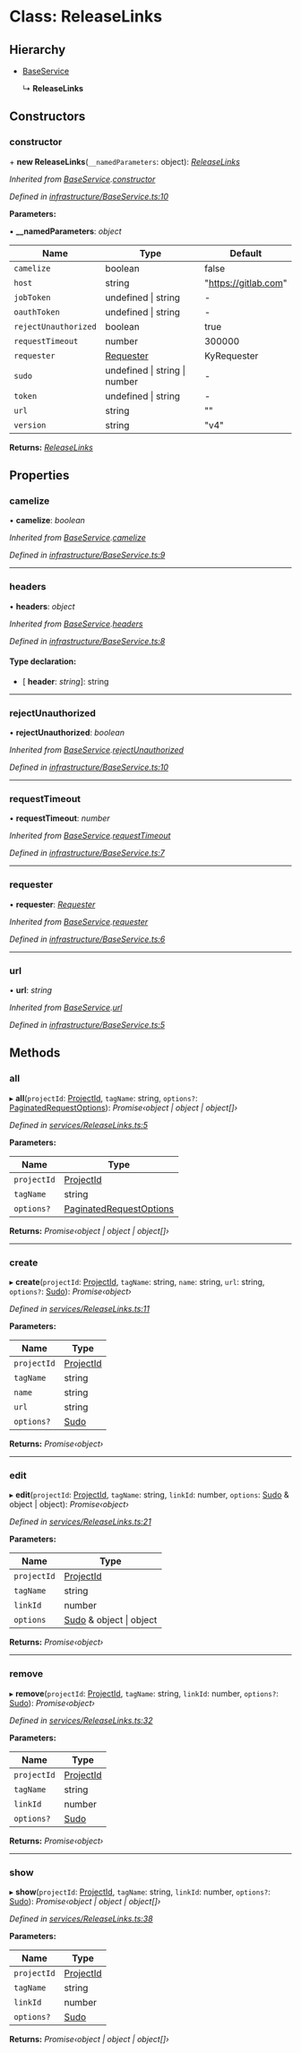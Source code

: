 # Class: ReleaseLinks

## Hierarchy

* [BaseService](_infrastructure_baseservice_.baseservice.md)

  ↳ **ReleaseLinks**

## Constructors

###  constructor

\+ **new ReleaseLinks**(`__namedParameters`: object): *[ReleaseLinks](_services_releaselinks_.releaselinks.md)*

*Inherited from [BaseService](_infrastructure_baseservice_.baseservice.md).[constructor](_infrastructure_baseservice_.baseservice.md#constructor)*

*Defined in [infrastructure/BaseService.ts:10](https://github.com/arsdehnel/node-gitlab/blob/c2ee9bb/src/infrastructure/BaseService.ts#L10)*

**Parameters:**

▪ **__namedParameters**: *object*

Name | Type | Default |
------ | ------ | ------ |
`camelize` | boolean | false |
`host` | string | "https://gitlab.com" |
`jobToken` | undefined &#124; string | - |
`oauthToken` | undefined &#124; string | - |
`rejectUnauthorized` | boolean | true |
`requestTimeout` | number | 300000 |
`requester` | [Requester](../interfaces/_infrastructure_index_.requester.md) |  KyRequester |
`sudo` | undefined &#124; string &#124; number | - |
`token` | undefined &#124; string | - |
`url` | string | "" |
`version` | string | "v4" |

**Returns:** *[ReleaseLinks](_services_releaselinks_.releaselinks.md)*

## Properties

###  camelize

• **camelize**: *boolean*

*Inherited from [BaseService](_infrastructure_baseservice_.baseservice.md).[camelize](_infrastructure_baseservice_.baseservice.md#camelize)*

*Defined in [infrastructure/BaseService.ts:9](https://github.com/arsdehnel/node-gitlab/blob/c2ee9bb/src/infrastructure/BaseService.ts#L9)*

___

###  headers

• **headers**: *object*

*Inherited from [BaseService](_infrastructure_baseservice_.baseservice.md).[headers](_infrastructure_baseservice_.baseservice.md#headers)*

*Defined in [infrastructure/BaseService.ts:8](https://github.com/arsdehnel/node-gitlab/blob/c2ee9bb/src/infrastructure/BaseService.ts#L8)*

#### Type declaration:

* \[ **header**: *string*\]: string

___

###  rejectUnauthorized

• **rejectUnauthorized**: *boolean*

*Inherited from [BaseService](_infrastructure_baseservice_.baseservice.md).[rejectUnauthorized](_infrastructure_baseservice_.baseservice.md#rejectunauthorized)*

*Defined in [infrastructure/BaseService.ts:10](https://github.com/arsdehnel/node-gitlab/blob/c2ee9bb/src/infrastructure/BaseService.ts#L10)*

___

###  requestTimeout

• **requestTimeout**: *number*

*Inherited from [BaseService](_infrastructure_baseservice_.baseservice.md).[requestTimeout](_infrastructure_baseservice_.baseservice.md#requesttimeout)*

*Defined in [infrastructure/BaseService.ts:7](https://github.com/arsdehnel/node-gitlab/blob/c2ee9bb/src/infrastructure/BaseService.ts#L7)*

___

###  requester

• **requester**: *[Requester](../interfaces/_infrastructure_index_.requester.md)*

*Inherited from [BaseService](_infrastructure_baseservice_.baseservice.md).[requester](_infrastructure_baseservice_.baseservice.md#requester)*

*Defined in [infrastructure/BaseService.ts:6](https://github.com/arsdehnel/node-gitlab/blob/c2ee9bb/src/infrastructure/BaseService.ts#L6)*

___

###  url

• **url**: *string*

*Inherited from [BaseService](_infrastructure_baseservice_.baseservice.md).[url](_infrastructure_baseservice_.baseservice.md#url)*

*Defined in [infrastructure/BaseService.ts:5](https://github.com/arsdehnel/node-gitlab/blob/c2ee9bb/src/infrastructure/BaseService.ts#L5)*

## Methods

###  all

▸ **all**(`projectId`: [ProjectId](../modules/_services_index_.md#projectid), `tagName`: string, `options?`: [PaginatedRequestOptions](../interfaces/_infrastructure_index_.paginatedrequestoptions.md)): *Promise‹object | object | object[]›*

*Defined in [services/ReleaseLinks.ts:5](https://github.com/arsdehnel/node-gitlab/blob/c2ee9bb/src/services/ReleaseLinks.ts#L5)*

**Parameters:**

Name | Type |
------ | ------ |
`projectId` | [ProjectId](../modules/_services_index_.md#projectid) |
`tagName` | string |
`options?` | [PaginatedRequestOptions](../interfaces/_infrastructure_index_.paginatedrequestoptions.md) |

**Returns:** *Promise‹object | object | object[]›*

___

###  create

▸ **create**(`projectId`: [ProjectId](../modules/_services_index_.md#projectid), `tagName`: string, `name`: string, `url`: string, `options?`: [Sudo](../interfaces/_infrastructure_index_.sudo.md)): *Promise‹object›*

*Defined in [services/ReleaseLinks.ts:11](https://github.com/arsdehnel/node-gitlab/blob/c2ee9bb/src/services/ReleaseLinks.ts#L11)*

**Parameters:**

Name | Type |
------ | ------ |
`projectId` | [ProjectId](../modules/_services_index_.md#projectid) |
`tagName` | string |
`name` | string |
`url` | string |
`options?` | [Sudo](../interfaces/_infrastructure_index_.sudo.md) |

**Returns:** *Promise‹object›*

___

###  edit

▸ **edit**(`projectId`: [ProjectId](../modules/_services_index_.md#projectid), `tagName`: string, `linkId`: number, `options`: [Sudo](../interfaces/_infrastructure_index_.sudo.md) & object | object): *Promise‹object›*

*Defined in [services/ReleaseLinks.ts:21](https://github.com/arsdehnel/node-gitlab/blob/c2ee9bb/src/services/ReleaseLinks.ts#L21)*

**Parameters:**

Name | Type |
------ | ------ |
`projectId` | [ProjectId](../modules/_services_index_.md#projectid) |
`tagName` | string |
`linkId` | number |
`options` | [Sudo](../interfaces/_infrastructure_index_.sudo.md) & object &#124; object |

**Returns:** *Promise‹object›*

___

###  remove

▸ **remove**(`projectId`: [ProjectId](../modules/_services_index_.md#projectid), `tagName`: string, `linkId`: number, `options?`: [Sudo](../interfaces/_infrastructure_index_.sudo.md)): *Promise‹object›*

*Defined in [services/ReleaseLinks.ts:32](https://github.com/arsdehnel/node-gitlab/blob/c2ee9bb/src/services/ReleaseLinks.ts#L32)*

**Parameters:**

Name | Type |
------ | ------ |
`projectId` | [ProjectId](../modules/_services_index_.md#projectid) |
`tagName` | string |
`linkId` | number |
`options?` | [Sudo](../interfaces/_infrastructure_index_.sudo.md) |

**Returns:** *Promise‹object›*

___

###  show

▸ **show**(`projectId`: [ProjectId](../modules/_services_index_.md#projectid), `tagName`: string, `linkId`: number, `options?`: [Sudo](../interfaces/_infrastructure_index_.sudo.md)): *Promise‹object | object | object[]›*

*Defined in [services/ReleaseLinks.ts:38](https://github.com/arsdehnel/node-gitlab/blob/c2ee9bb/src/services/ReleaseLinks.ts#L38)*

**Parameters:**

Name | Type |
------ | ------ |
`projectId` | [ProjectId](../modules/_services_index_.md#projectid) |
`tagName` | string |
`linkId` | number |
`options?` | [Sudo](../interfaces/_infrastructure_index_.sudo.md) |

**Returns:** *Promise‹object | object | object[]›*

